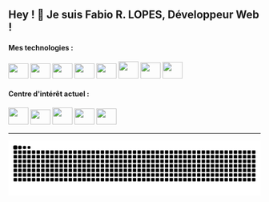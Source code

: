 ## Hey ! 👋 Je suis Fabio R. LOPES, Développeur Web !
<!-- <h3 align="left">Développeur Web | Javascript / Vue.js / Node.js</h3> -->

<!-- <br> -->

<!-- <div align="center" display="inline-block">
  <a href="https://github.com/FabioDevCode">
  <img height="180em" src="https://github-readme-stats.vercel.app/api/top-langs/?username=FabioDevCode&layout=compact&langs_count=5&theme=vue-dark&border_radius=8px"/>
  <img height="180em" src="https://github-readme-stats.vercel.app/api?username=FabioDevCode&theme=vue-dark&border_radius=8px"/> 
</div> -->


#### Mes technologies :
  
<div border="0" align="left" display="block">
  <img height="30px" width="40px" src="https://cdn.jsdelivr.net/gh/devicons/devicon/icons/html5/html5-original.svg"/>
  <img height="30px" width="40px" src="https://cdn.jsdelivr.net/gh/devicons/devicon/icons/css3/css3-original.svg"/>
  <img height="30px" width="40px" src="https://cdn.jsdelivr.net/gh/devicons/devicon/icons/sass/sass-original.svg"/>
  <img height="30px" width="40px" src="https://cdn.jsdelivr.net/gh/devicons/devicon/icons/jquery/jquery-original.svg" />
  <img height="30px" width="40px" src="https://cdn.jsdelivr.net/gh/devicons/devicon/icons/javascript/javascript-original.svg"/>
  <img height="34px" width="40px" src="https://cdn.jsdelivr.net/gh/devicons/devicon/icons/vuejs/vuejs-original.svg"/>
  <img height="32px" width="40px" src="https://cdn.jsdelivr.net/gh/devicons/devicon/icons/nodejs/nodejs-original.svg"/>
  <img height="33px" width="40px" src="https://cdn.jsdelivr.net/gh/devicons/devicon/icons/express/express-original.svg"/>
</div>

#### Centre d'intérêt actuel :

<div border="0" align="left" display="block">
  <img height="34px" width="40px" src="https://cdn.jsdelivr.net/gh/devicons/devicon/icons/electron/electron-original.svg" />
  <img height="30px" width="40px" src="https://cdn.jsdelivr.net/gh/devicons/devicon/icons/vuetify/vuetify-original.svg" />
  <img height="34px" width="40px" src="https://pinia.vuejs.org/logo.svg" />
  <img height="32px" width="40px" src="https://cdn.jsdelivr.net/gh/devicons/devicon/icons/csharp/csharp-original.svg" />
  <img height="32px" width="40px" src="https://cdn.jsdelivr.net/gh/devicons/devicon/icons/nuxtjs/nuxtjs-original.svg" />
</div>

----

![Snake animation](https://github.com/FabioDevCode/FabioDevCode/blob/output/github-contribution-grid-snake.svg)
 
